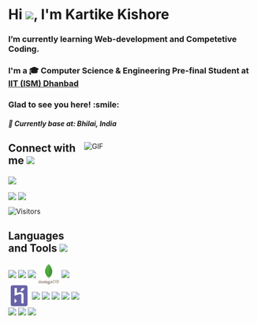 <!--
**kartikekishore/kartikekishore** is a ✨ _special_ ✨ repository because its `README.md` (this file) appears on your GitHub profile.

Here are some ideas to get you started:

- 🔭 I’m currently working on ...
- 🌱 I’m currently learning ...
- 👯 I’m looking to collaborate on ...
- 🤔 I’m looking for help with ...
- 💬 Ask me about ...
- 📫 How to reach me: ...
- 😄 Pronouns: ...
- ⚡ Fun fact: ...
-->
<h1 align="left">Hi <img src = "https://raw.githubusercontent.com/MartinHeinz/MartinHeinz/master/wave.gif" width = 35px>, I'm Kartike Kishore</h1>
<h3 align="left">I’m currently learning Web-development and Competetive Coding.</h3>
<h3 align="left">I'm a 
    🎓 Computer Science & Engineering Pre-final Student at
     <a href="https://www.iitism.ac.in/">IIT (ISM) Dhanbad</a></h3>
     <h3 align="left"> Glad to see you here! :smile: </h3>
<h5 align="left">📍 Currently base at: Bhilai, India</h5>



<!-- Connect with me -->
<div > 
<img align="right" alt="GIF" src="https://media.giphy.com/media/qgQUggAC3Pfv687qPC/giphy.gif" width="350" height="350"/>
<h2 align='left'> Connect with me <img src='https://raw.githubusercontent.com/ShahriarShafin/ShahriarShafin/main/Assets/handshake.gif' width="80px"> </h2>
<p align='left'>
<a href = 'https://www.linkedin.com/in/kartike-kishore-2163861a4/'> <img width = '35px' align= 'center' src="https://raw.githubusercontent.com/rahulbanerjee26/githubAboutMeGenerator/main/icons/linked-in-alt.svg"/></a>

<a href = 'https://www.instagram.com/kartikekishore21/'> <img width = '35px' align= 'center' src="https://raw.githubusercontent.com/rahulbanerjee26/githubAboutMeGenerator/main/icons/instagram.svg"/></a>
<a href = 'https://github.com/kartikekishore'> <img width = '35px' align= 'center' src="https://raw.githubusercontent.com/rahulbanerjee26/githubAboutMeGenerator/main/icons/github.svg"/></a>

![Visitors](https://visitor-badge.glitch.me/badge?page_id=kartikekishore.kartikekishore)

</p>
</div>

<!-- Language and tools section -->
<h2 align='left''> Languages and Tools <img src = "https://media2.giphy.com/media/QssGEmpkyEOhBCb7e1/giphy.gif?cid=ecf05e47a0n3gi1bfqntqmob8g9aid1oyj2wr3ds3mg700bl&rid=giphy.gif" width = 30px> </h2>
<p align='left'>
<!---->

 <img width ='44px' align='center' src ='https://raw.githubusercontent.com/rahulbanerjee26/githubAboutMeGenerator/main/icons/reactjs.svg'>
<img width ='44px' align='center' src ='https://raw.githubusercontent.com/rahulbanerjee26/githubAboutMeGenerator/main/icons/nodejs.svg'>
<img width ='44px' align='center' src ='https://encrypted-tbn0.gstatic.com/images?q=tbn:ANd9GcTlhnWKpdLN5UNEf0ucthQXDWuvCl-3jxEfNg&usqp=CAU'>
<img width ='44px' align='center' src ='https://raw.githubusercontent.com/devicons/devicon/master/icons/mongodb/mongodb-original-wordmark.svg'>
<img width ='44px' align='center' src ='https://raw.githubusercontent.com/rahulbanerjee26/githubAboutMeGenerator/main/icons/tailwind.svg'>
 <img width ='44px' align='center' src ='https://raw.githubusercontent.com/devicons/devicon/master/icons/heroku/heroku-plain.svg'>
 <img width ='44px' align='center' src ='https://www.vectorlogo.zone/logos/getpostman/getpostman-icon.svg'>
<img width ='44px' align='center' src ='https://raw.githubusercontent.com/rahulbanerjee26/githubAboutMeGenerator/main/icons/cpp.svg'>
<img width ='44px' align='center' src ='https://cdn.iconscout.com/icon/free/png-512/c-programming-569564.png'>

<img width ='44px' align='center' src ='https://raw.githubusercontent.com/rahulbanerjee26/githubAboutMeGenerator/main/icons/javascript.svg'>
                                     
<img width ='44px' align='center' src ='https://raw.githubusercontent.com/rahulbanerjee26/githubAboutMeGenerator/main/icons/html.svg'>  
<img width ='44px' align='center' src ='https://raw.githubusercontent.com/rahulbanerjee26/githubAboutMeGenerator/main/icons/css.svg'>

<img width ='44px' align='center' src ='https://raw.githubusercontent.com/rahulbanerjee26/githubAboutMeGenerator/main/icons/git.svg'>
<img width ='44px' align='center' src ='https://raw.githubusercontent.com/rahulbanerjee26/githubAboutMeGenerator/main/icons/github.svg'>

<br>
</p>
